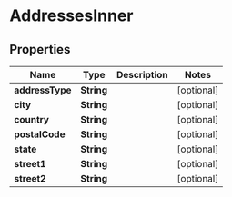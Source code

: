 # AddressesInner

## Properties
Name | Type | Description | Notes
------------ | ------------- | ------------- | -------------
**addressType** | **String** |  |  [optional]
**city** | **String** |  |  [optional]
**country** | **String** |  |  [optional]
**postalCode** | **String** |  |  [optional]
**state** | **String** |  |  [optional]
**street1** | **String** |  |  [optional]
**street2** | **String** |  |  [optional]
